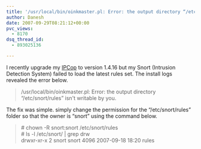 ```yaml
---
title: '/usr/local/bin/oinkmaster.pl: Error: the output directory “/etc/snort/rules” isn’t writable by you.'
author: Danesh
date: 2007-09-29T08:21:12+00:00
pvc_views:
  - 8170
dsq_thread_id:
  - 893025136

---
```

I recently upgrade my [IPCop][1] to version 1.4.16 but my Snort (Intrusion Detection System) failed to load the latest rules set. The install logs revealed the error below.

> /usr/local/bin/oinkmaster.pl: Error: the output directory &#8220;/etc/snort/rules&#8221; isn't writable by you.

The fix was simple. simply change the permission for the &#8220;/etc/snort/rules&#8221; folder so that the owner is &#8220;snort&#8221; using the command below.

> \# chown -R snort:snort /etc/snort/rules  
> \# ls -l /etc/snort/ | grep drw  
> drwxr-xr-x 2 snort snort 4096 2007-09-18 18:20 rules

 [1]: http://www.ipcop.org/